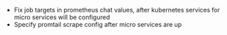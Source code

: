 * Fix job targets in prometheus chat values, after kubernetes services for micro services will be configured
* Specify promtail scrape config after micro services are up
